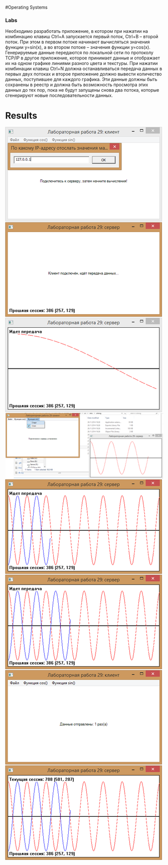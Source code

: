 #Operating Systems

### Labs
Необходимо разработать приложение, в котором при нажатии на комбинацию клавиш Ctrl+A запускается первый поток, Ctrl+B – второй поток. При этом в первом потоке начинают вычисляться значения функции y=sin(x), а во втором потоке – значения функции y=cos(x). Генерируемые данные передаются по локальной сети по протоколу TCP/IP в другое приложение, которое принимает данные и отображает их на одном графике линиями разного цвета и текстуры. При нажатии комбинации клавиш Ctrl+N должна останавливаться передача данных в первых двух потоках и второе приложение должно вывести количество данных, поступившее для каждого графика. Эти данные должны быть сохранены в реестр и должна быть возможность просмотра этих данных до тех пор, пока не будут запущены снова два потока, которые сгенерируют новые последовательности данных.

# Results
![Screen](screen1.png)
![Screen](screen2.png)
![Screen](screen3.png)
![Screen](screen4.png)
![Screen](screen5.png)
![Screen](screen6.png)
![Screen](screen7.png)
![Screen](screen8.png)